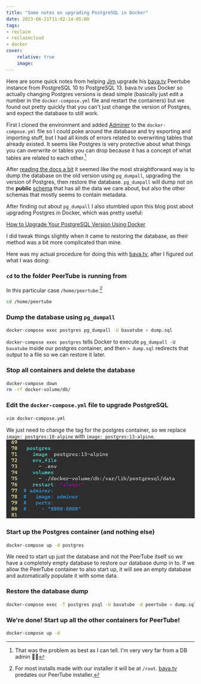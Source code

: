 ```yaml
---
title: "Some notes on upgrading PostgreSQL in Docker"
date: 2023-06-21T11:02:14-05:00
tags:
- reclaim
- reclaimcloud
- docker
cover:
    relative: true
    image: 
---
```


Here are some quick notes from helping [Jim](https://bavatuesdays.com) upgrade his [bava.tv](https://bava.tv/) Peertube instance from PostgreSQL 10 to PostgreSQL 13. bava.tv uses Docker so actually changing Postgres versions is dead simple (basically just edit a number in the `docker-compose.yml` file and restart the containers) but we found out pretty quickly that you can't just change the version of Postgres, and expect the database to still work.

First I cloned the environment and added [Adminer](/db-webui-for-docker/) to the `docker-compose.yml` file so I could poke around the database and try exporting and importing stuff, but I had all kinds of errors related to overwriting tables that already existed. It seems like Postgres is very protective about what things you can overwrite or tables you can drop because it has a concept of what tables are related to each other.[^1]

[^1]: That was the problem as best as I can tell. I'm very very far from a DB admin 🤷‍♂️

After [reading the docs a bit](https://www.postgresql.org/docs/current/upgrading.html) it seemed like the most straightforward way is to dump the database on the old version using `pg_dumpall`, upgrading the version of Postgres, then restore the database. `pg_dumpall` will dump not on the **public** [schema](https://www.postgresql.org/docs/current/ddl-schemas.html) that has all the data we care about, but also the other schemas that mostly seems to contain metadata.

After finding out about `pg_dumpall` I also stumbled upon this blog post about upgrading Postgres in Docker, which was pretty useful:

[How to Upgrade Your PostgreSQL Version Using Docker](https://betterprogramming.pub/how-to-upgrade-your-postgresql-version-using-docker-d1e81dbbbdf9)

I did tweak things slightly when it came to restoring the database, as their method was a bit more complicated than mine.

Here was my actual procedure for doing this with [bava.tv](https://bava.tv), after I figured out what I was doing:

### `cd` to the folder PeerTube is running from
In this particular case `/home/peertube`.[^2]
```bash
cd /home/peertube
```
[^2]: For most installs made with our installer it will be at `/root`. [bava.tv](https://bava.tv) predates our PeerTube installer.

### Dump the database using `pg_dumpall`
```bash
docker-compose exec postgres pg_dumpall -U bavatube > dump.sql
```
`docker-compose exec postgres` tells Docker to execute `pg_dumpall -U bavatube` inside our postgres container, and then `> dump.sql` redirects that output to a file so we can restore it later.

### Stop all containers and delete the database
```bash
docker-compose down
rm -rf docker-volume/db/
```

### Edit the `docker-compose.yml` file to upgrade PostgreSQL
```bash
vim docker-compose.yml
``` 
We just need to change the tag for the postgres container, so we replace `image: postgres:10-alpine` with `image: postgres:13-alpine`.
![screenshot of the docker-compose.yml file](docker-compose.png)

### Start up the Postgres container (and nothing else)
```bash
docker-compose up -d postgres
```
We need to start up just the database and not the PeerTube itself so we have a completely empty database to restore our database dump in to. If we allow the PeerTube container to also start up, it will see an empty database and automatically populate it with some data.

### Restore the database dump
```bash
docker-compose exec -T postgres psql -U bavatube -d peertube < dump.sql
```

### We're done! Start up all the other containers for PeerTube!
```bash
docker-compose up -d
```